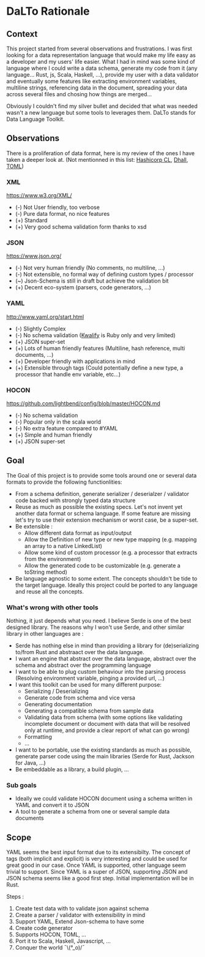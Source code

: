 # DaLTo Rationale

## Context

This project started from several observations and frustrations. I was first looking for a data representation language that would make my life easy as a developer and my users' life easier. What I had in mind was some kind of language where I could write a data schema, generate my code from it (any language... Rust, js, Scala, Haskell, ...), provide my user with a data validator and eventually some features like extracting environment variables, multiline strings, referencing data in the document, spreading your data across several files and chosing how things are merged...

Obviously I couldn't find my silver bullet and decided that what was needed wasn't a new language but some tools to leverages them. DaLTo stands for Data Language Toolkit.

## Observations

There is a proliferation of data format, here is my review of the ones I have taken a deeper look at. (Not mentionned in this list: [Hashicorp CL](https://github.com/hashicorp/hcl), [Dhall](https://github.com/dhall-lang/dhall-lang), [TOML](https://github.com/toml-lang/toml))

### XML
https://www.w3.org/XML/

 - (-) Not User friendly, too verbose
 - (-) Pure data format, no nice features
 - (+) Standard
 - (+) Very good schema validation form thanks to xsd

 ### JSON 
https://www.json.org/

 - (-) Not very human friendly (No comments, no multiline, ...)
 - (-) Not extensible, no formal way of defining custom types / processor 
 - (~) Json-Schema is still in draft but achieve the validation bit
 - (+) Decent eco-system (parsers, code generators, ...)

### YAML
http://www.yaml.org/start.html

 - (-) Slightly Complex
 - (-) No schema validation ([Kwalify](http://www.kuwata-lab.com/kwalify/) is Ruby only and very limited)
 - (+) JSON super-set
 - (+) Lots of human friendly features (Multiline, hash reference, multi documents, ...)
 - (+) Developer friendly with applications in mind
 - (+) Extensible through tags (Could potentially define a new type, a processor that handle env variable, etc...)

### HOCON
https://github.com/lightbend/config/blob/master/HOCON.md

 - (-) No schema validation
 - (-) Popular only in the scala world
 - (-) No extra feature compared to #YAML
 - (+) Simple and human friendly
 - (+) JSON super-set

## Goal

The Goal of this project is to provide some tools around one or several data formats to provide the following functionlities:
 - From a schema definition, generate serializer / deserialzer / validator code backed with strongly typed data structure
 - Reuse as much as possible the existing specs. Let's not invent yet another data format or schema language. If some feature are missing let's try to use their extension mechanism or worst case, be a super-set.
 - Be extensible :
    - Allow different data format as input/output
    - Allow the Definition of new type or new type mapping (e.g. mapping an array to a native LinkedList)
    - Allow some kind of custom processor (e.g. a processor that extracts from the environment)
    - Allow the generated code to be customizable (e.g. generate a toString method)
 - Be language agnostic to some extent. The concepts shouldn't be tide to the target language. Ideally this project could be ported to any language and reuse all the concepts.

 ### What's wrong with other tools

 Nothing, it just depends what you need. I believe Serde is one of the best designed library. The reasons why I won't use Serde, and other similar library in other languages are :
  - Serde has nothing else in mind than providing a library for (de)serializing to/from Rust and abstraact over the data language.
  - I want an engine that abstract over the data language, abstract over the schema and abstract over the programming language
  - I want to be able to plug custom behaviour into the parsing process (Resolving environment variable, pinging a provided url, ...)
  - I want this toolkit can be used for many different purpose:
    - Serializing / Deserializing
    - Generate code from schema and vice versa
    - Generating documentation 
    - Generating a compatible schema from sample data
    - Validating data from schema (with some options like validating incomplete document or document with data that will be resolved only at runtime, and provide a clear report of what can go wrong)
    - Formatting
    - ...
  - I want to be portable, use the existing standards as much as possible, generate parser code using the main libraries (Serde for Rust, Jackson for Java, ...)
  - Be embeddable as a library, a build plugin, ...


 ### Sub goals 
- Ideally we could validate HOCON document using a schema written in YAML and convert it to JSON 
- A tool to generate a schema from one or several sample data documents

 ## Scope

YAML seems the best input format due to its extensibilty. The concept of tags (both implicit and explicit) is very interesting and could be used for great good in our case. Once YAML is supported, other language seem trivial to support. Since YAML is a super of JSON, supporting JSON and JSON schema seems like a good first step. Initial implementation will be in Rust.

Steps :

 1. Create test data with to validate json against schema
 2. Create a parser / validator with extensibility in mind
 3. Support YAML, Extend Json-schema to have some 
 4. Create code generator
 5. Supports HOCON, TOML, ... 
 6. Port it to Scala, Haskell, Javascript, ...
 7. Conquer the world ¯\\(°_o)/¯